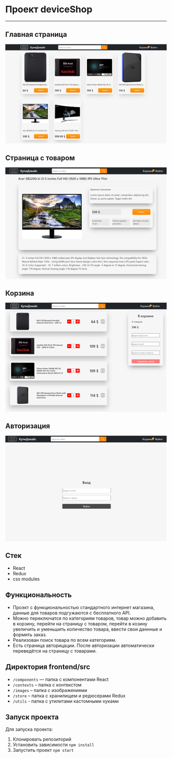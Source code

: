# Проект deviceShop

---

## Главная страница

![Превью проекта deviceShop](https://github.com/General4056/deviceShop/blob/main/main.png)

## Страница с товаром

![Страница с товаром](https://github.com/General4056/deviceShop/blob/main/devicePage.PNG)

## Корзина

![Превью проекта deviceShop](https://github.com/General4056/deviceShop/blob/main/shoppingCart.PNG)

## Авторизация

![Превью проекта deviceShop](https://github.com/General4056/deviceShop/blob/main/authorization.PNG)

## Стек

- React
- Redux
- css modules

## Функциональность

- Проэкт с функциональностью стандартного интернет магазина, данные для товаров подгужаются с бесплатного API.
- Можно переключатся по категориям товаров, товар можно добавить в корзину, перейти на страницу с товаром, перейти в козину увеличить и уменьшить количество товара, ввести свои даннные и формить заказ.
- Реализован поиск товара по всем категориям.
- Есть страница авторицации. После авторизации автоматически переведётся на страницу с товарами.

## Директория frontend/src

- `/components` — папка с компонентами React
- `/contexts` – папка с контекстом
- `/images` – папка с изображениями
- `/store` – папка с хранилищем и редюсерами Redux
- `/utils` - папка с утилитами кастомными хуками

## Запуск проекта

Для запуска проекта:

1. Клонировать репозиторий
2. Установить зависимости `npm install`
3. Запустить проект `npm start`
